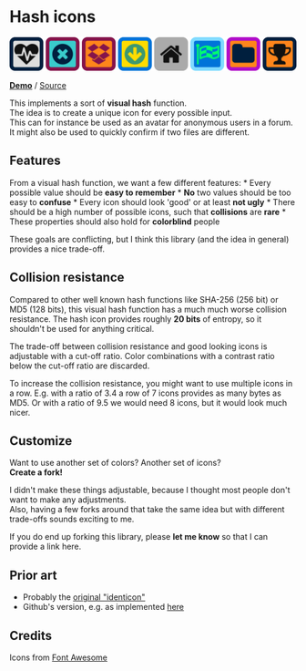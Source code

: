 # Hash icons

![](./examples/imgs/hashOfElm.svg)

**[Demo]()** / [Source]()

This implements a sort of **visual hash** function.  
The idea is to create a unique icon for every possible input.  
This can for instance be used as an avatar for anonymous users in a forum.  
It might also be used to quickly confirm if two files are different.  



## Features

From a visual hash function, we want a few different features:
    * Every possible value should be **easy to remember**
    * **No** two values should be too easy to **confuse**
    * Every icon should look 'good' or at least **not ugly**
    * There should be a high number of possible icons, such that **collisions** are **rare**
    * These properties should also hold for **colorblind** people

These goals are conflicting, but I think this library (and the idea in general) provides a nice trade-off.


## Collision resistance

Compared to other well known hash functions like SHA-256 (256 bit) or MD5 (128 bits),
this visual hash function has a much much worse collision resistance.
The hash icon provides roughly **20 bits** of entropy, so it shouldn't be used for anything critical.

The trade-off between collision resistance and good looking icons is adjustable with a cut-off ratio.
Color combinations with a contrast ratio below the cut-off ratio are discarded.

To increase the collision resistance, you might want to use multiple icons in a row.
E.g. with a ratio of 3.4 a row of 7 icons provides as many bytes as MD5.
Or with a ratio of 9.5 we would need 8 icons, but it would look much nicer.

## Customize
Want to use another set of colors? Another set of icons?  
**Create a fork!**  

I didn't make these things adjustable, because I thought most people don't want to make any adjustments.  
Also, having a few forks around that take the same idea but with different trade-offs sounds exciting to me.  

If you do end up forking this library, please **let me know** so that I can provide a link here.  

## Prior art

 * Probably the [original "identicon"](https://web.archive.org/web/20080703155519/http://www.docuverse.com/blog/donpark/2007/01/18/visual-security-9-block-ip-identification)
 * Github's version, e.g. as implemented [here](https://github.com/pukkamustard/elm-identicon)

## Credits
Icons from [Font Awesome](https://fontawesome.com/)


